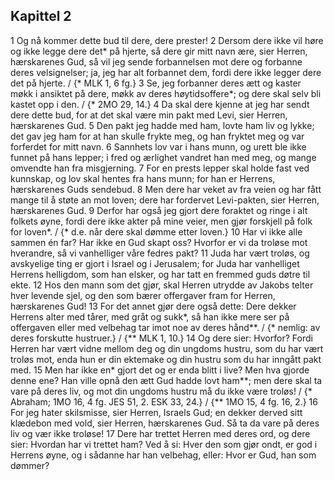 ## Kapittel 2

1 Og nå kommer dette bud til dere, dere prester!
2 Dersom dere ikke vil høre og ikke legge dere det* på hjerte, så dere gir mitt navn ære, sier Herren, hærskarenes Gud, så vil jeg sende forbannelsen mot dere og forbanne deres velsignelser; ja, jeg har alt forbannet dem, fordi dere ikke legger dere det på hjerte. / {* MLK 1, 6 fg.}
3 Se, jeg forbanner deres ætt og kaster møkk i ansiktet på dere, møkk av deres høytidsoffere*; og dere skal selv bli kastet opp i den. / {* 2MO 29, 14.}
4 Da skal dere kjenne at jeg har sendt dere dette bud, for at det skal være min pakt med Levi, sier Herren, hærskarenes Gud.
5 Den pakt jeg hadde med ham, lovte ham liv og lykke; det gav jeg ham for at han skulle frykte meg, og han fryktet meg og var forferdet for mitt navn.
6 Sannhets lov var i hans munn, og urett ble ikke funnet på hans lepper; i fred og ærlighet vandret han med meg, og mange omvendte han fra misgjerning.
7 For en prests lepper skal holde fast ved kunnskap, og lov skal hentes fra hans munn; for han er Herrens, hærskarenes Guds sendebud.
8 Men dere har veket av fra veien og har fått mange til å støte an mot loven; dere har fordervet Levi-pakten, sier Herren, hærskarenes Gud.
9 Derfor har også jeg gjort dere foraktet og ringe i alt folkets øyne, fordi dere ikke akter på mine veier, men gjør forskjell på folk for loven*. / {* d.e. når dere skal dømme etter loven.}
10 Har vi ikke alle sammen én far? Har ikke en Gud skapt oss? Hvorfor er vi da troløse mot hverandre, så vi vanhelliger våre fedres pakt?
11 Juda har vært troløs, og avskyelige ting er gjort i Israel og i Jerusalem; for Juda har vanhelliget Herrens helligdom, som han elsker, og har tatt en fremmed guds døtre til ekte.
12 Hos den mann som det gjør, skal Herren utrydde av Jakobs telter hver levende sjel, og den som bærer offergaver fram for Herren, hærskarenes Gud!
13 For det annet gjør dere også dette: Dere dekker Herrens alter med tårer, med gråt og sukk*, så han ikke mere ser på offergaven eller med velbehag tar imot noe av deres hånd**. / {* nemlig: av deres forskutte hustruer.} / {** MLK 1, 10.}
14 Og dere sier: Hvorfor? Fordi Herren har vært vidne mellom deg og din ungdoms hustru, som du har vært troløs mot, enda hun er din ektemake og din hustru som du har inngått pakt med.
15 Men har ikke en* gjort det og er enda blitt i live? Men hva gjorde denne ene? Han ville opnå den ætt Gud hadde lovt ham**; men dere skal ta vare på deres liv, og mot din ungdoms hustru må du ikke være troløs! / {* Abraham; 1MO 16, 4 fg. JES 51, 2. ESK 33, 24.} / {** 1MO 15, 4 fg. 16, 2.}
16 For jeg hater skilsmisse, sier Herren, Israels Gud; en dekker derved sitt klædebon med vold, sier Herren, hærskarenes Gud. Så ta da vare på deres liv og vær ikke troløse!
17 Dere har trettet Herren med deres ord, og dere sier: Hvordan har vi trettet ham? Ved å si: Hver den som gjør ondt, er god i Herrens øyne, og i sådanne har han velbehag, eller: Hvor er Gud, han som dømmer?
